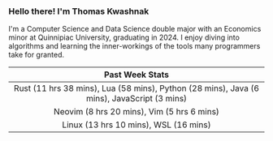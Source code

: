 
### Hello there! I'm Thomas Kwashnak

I'm a Computer Science and Data Science double major with an Economics
minor at Quinnipiac University, graduating in 2024.
I enjoy diving into algorithms and learning the inner-workings of the tools
many programmers take for granted.

| Past Week Stats |
| :---: |
| Rust (11 hrs 38 mins), Lua (58 mins), Python (28 mins), Java (6 mins), JavaScript (3 mins) |
| Neovim (8 hrs 20 mins), Vim (5 hrs 6 mins) |
| Linux (13 hrs 10 mins), WSL (16 mins) |


